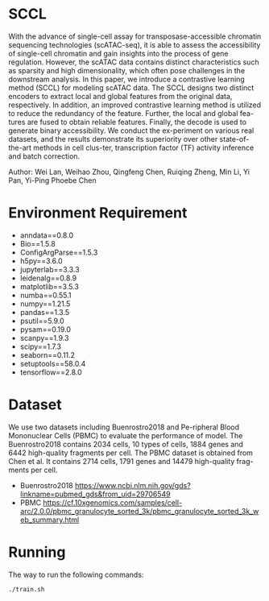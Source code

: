 ﻿# SCCL
With the advance of single-cell assay for transposase-accessible chromatin sequencing technologies (scATAC-seq), it is able to assess the accessibility of single-cell chromatin and gain insights into the process of gene regulation. However, the scATAC data contains distinct characteristics such as sparsity and high dimensionality, which often pose challenges in the downstream analysis. In this paper, we introduce a contrastive learning method (SCCL) for modeling scATAC data. The SCCL designs two distinct encoders to extract local and global features from the original data, respectively. In addition, an improved contrastive learning method is utilized to reduce the redundancy of the feature. Further, the local and global fea-tures are fused to obtain reliable features. Finally, the decode is used to generate binary accessibility. We conduct the ex-periment on various real datasets, and the results demonstrate its superiority over other state-of-the-art methods in cell clus-ter, transcription factor (TF) activity inference and batch correction.

Author: Wei Lan, Weihao Zhou, Qingfeng Chen, Ruiqing Zheng, Min Li, Yi Pan, Yi-Ping Phoebe Chen

# Environment Requirement
+ anndata==0.8.0
+ Bio==1.5.8
+ ConfigArgParse==1.5.3
+ h5py==3.6.0
+ jupyterlab==3.3.3
+ leidenalg==0.8.9
+ matplotlib==3.5.3
+ numba==0.55.1
+ numpy==1.21.5
+ pandas==1.3.5
+ psutil==5.9.0
+ pysam==0.19.0
+ scanpy==1.9.3
+ scipy==1.7.3
+ seaborn==0.11.2
+ setuptools==58.0.4
+ tensorflow==2.8.0

# Dataset
We use two datasets including Buenrostro2018 and Pe-ripheral Blood Mononuclear Cells (PBMC) to evaluate the performance of model. The Buenrostro2018 contains 2034 cells, 10 types of cells, 1884 genes and 6442 high-quality fragments per cell. The PBMC dataset is obtained from Chen et al. It contains 2714 cells, 1791 genes and 14479 high-quality frag-ments per cell.
+ Buenrostro2018 https://www.ncbi.nlm.nih.gov/gds?linkname=pubmed_gds&from_uid=29706549
+ PBMC           https://cf.10xgenomics.com/samples/cell-arc/2.0.0/pbmc_granulocyte_sorted_3k/pbmc_granulocyte_sorted_3k_web_summary.html

# Running
The way to run the following commands:
```
./train.sh
```